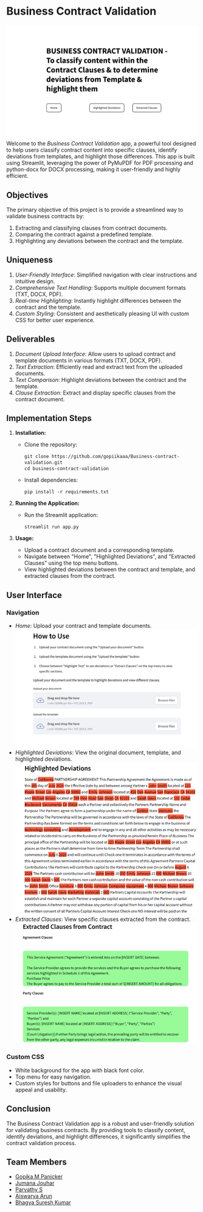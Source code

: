 # Business Contract Validation
![Frontend of Website](images/frntend.png)
Welcome to the *Business Contract Validation* app, a powerful tool designed to help users classify contract content into specific clauses, identify deviations from templates, and highlight those differences. This app is built using Streamlit, leveraging the power of PyMuPDF for PDF processing and python-docx for DOCX processing, making it user-friendly and highly efficient.

## Objectives

The primary objective of this project is to provide a streamlined way to validate business contracts by:

1. Extracting and classifying clauses from contract documents.
2. Comparing the contract against a predefined template.
3. Highlighting any deviations between the contract and the template.


## Uniqueness

1. *User-Friendly Interface*: Simplified navigation with clear instructions and intuitive design.
2. *Comprehensive Text Handling*: Supports multiple document formats (TXT, DOCX, PDF).
3. *Real-time Highlighting*: Instantly highlight differences between the contract and the template.
4. *Custom Styling*: Consistent and aesthetically pleasing UI with custom CSS for better user experience.

## Deliverables

1. *Document Upload Interface*: Allow users to upload contract and template documents in various formats (TXT, DOCX, PDF).
2. *Text Extraction*: Efficiently read and extract text from the uploaded documents.
3. *Text Comparison*: Highlight deviations between the contract and the template.
4. *Clause Extraction*: Extract and display specific clauses from the contract document.

## Implementation Steps

1. **Installation:**
   - Clone the repository:
     ```
     git clone https://github.com/gopiikaaa/Business-contract-validation.git
     cd business-contract-validation
     ```
   - Install dependencies:
     ```
     pip install -r requirements.txt
     ```
   
2. **Running the Application:**
   - Run the Streamlit application:
     ```
     streamlit run app.py
     ```
   
3. **Usage:**
   - Upload a contract document and a corresponding template.
   - Navigate between "Home", "Highlighted Deviations", and "Extracted Clauses" using the top menu buttons.
   - View highlighted deviations between the contract and template, and extracted clauses from the contract.

## User Interface

### Navigation

- *Home*: Upload your contract and template documents.
![to upload](images/upload.png)
- *Highlighted Deviations*: View the original document, template, and highlighted deviations.
![deviations](images/highlighted.png)
- *Extracted Clauses*: View specific clauses extracted from the contract.
![clauses](images/Clauses(2).png)
### Custom CSS

- White background for the app with black font color.
- Top menu for easy navigation.
- Custom styles for buttons and file uploaders to enhance the visual appeal and usability.

## Conclusion

The Business Contract Validation app is a robust and user-friendly solution for validating business contracts. By providing tools to classify content, identify deviations, and highlight differences, it significantly simplifies the contract validation process.

## Team Members

- [Gopika M Panicker](https://github.com/gopiikaaa)
- [Jumana Jouhar](https://github.com/jumanajouhar)
- [Parvathy S](https://github.com/ParvathyS1103)
- [Aiswarya Arun](https://github.com/AiswaryaArun19)
- [Bhagya Suresh Kumar](https://github.com/bhagya005)

